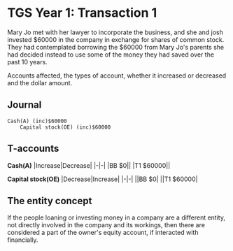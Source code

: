 
# TGS Year 1: Transaction 1

Mary Jo met with her lawyer to incorporate the business, and she and josh invested $60000 in the company in exchange for shares of common stock. They had contemplated borrowing the $60000 from Mary Jo's parents she had decided instead to use some of the money they had saved over the past 10 years.

Accounts affected, the types of account, whether it increased or decreased and the dollar amount.

## Journal 
```
Cash(A) (inc)$60000
    Capital stock(OE) (inc)$60000
```
## T-accounts
**Cash(A)**
|Increase|Decrease|
|-|-|
|BB $0||
|T1 $60000||

**Capital stock(OE)**
|Decrease|Increase|
|-|-|
||BB $0|
||T1 $60000|

## The entity concept
If the people loaning or investing money in a company are a different entity, not directly involved in the company and its workings, then there are considered a part of the owner's equity account, if interacted with financially.